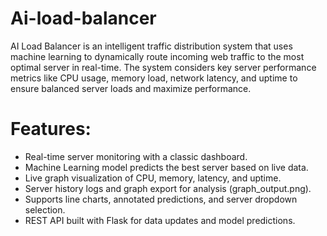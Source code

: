# Ai-load-balancer

AI Load Balancer is an intelligent traffic distribution system that uses machine learning to dynamically route incoming web traffic to the most optimal server in real-time. The system considers key server performance metrics like CPU usage, memory load, network latency, and uptime to ensure balanced server loads and maximize performance.

# Features:

- Real-time server monitoring with a classic dashboard.
- Machine Learning model predicts the best server based on live data.
- Live graph visualization of CPU, memory, latency, and uptime.
- Server history logs and graph export for analysis (graph_output.png).
- Supports line charts, annotated predictions, and server dropdown selection.
- REST API built with Flask for data updates and model predictions.
